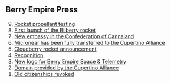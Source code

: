## Berry Empire Press
<ol type="1" reversed>
  <li><a href="/press/9/" target="_blank">Rocket propellant testing</a></li>
  <li><a href="/press/8/" target="_blank">First launch of the Bilberry rocket</a></li>
  <li><a href="/press/7/" target="_blank">New embassy in the Confederation of Cannaland</a></li>
  <li><a href="/press/6/" target="_blank">Micronear has been fully transferred to the Cupertino Alliance</a></li>
  <li><a href="/press/5/" target="_blank">Cloudberry rocket announcement</a></li>
  <li><a href="/press/4/" target="_blank">Recognition</a></li>
  <li><a href="/press/3/" target="_blank">New logo for Berry Empire Space & Telemetry</a></li>
  <li><a href="/press/2/" target="_blank">Domain provided by the Cupertino Alliance</a></li>
  <li><a href="/press/1/" target="_blank">Old citizenships revoked</a></li>
<ol>
